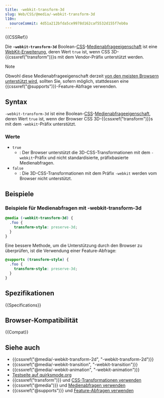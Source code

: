 ```yaml
---
title: -webkit-transform-3d
slug: Web/CSS/@media/-webkit-transform-3d
l10n:
  sourceCommit: 4d51a212bfda5ce9978d162caf5532d155f7eb0a
---
```


{{CSSRef}}

Die **`-webkit-transform-3d`** Boolean-[CSS](/de/docs/Web/CSS)-[Medienabfrageeigenschaft](/de/docs/Web/CSS/@media#media_features) ist eine [WebKit-Erweiterung](/de/docs/Web/CSS/WebKit_Extensions), deren Wert `true` ist, wenn CSS 3D-{{cssxref("transform")}}s mit dem Vendor-Präfix unterstützt werden.

> [!NOTE]
> Obwohl diese Medienabfrageeigenschaft derzeit [von den meisten Browsern unterstützt wird](#browser-kompatibilität), sollten Sie, sofern möglich, stattdessen eine {{cssxref("@supports")}}-Feature-Abfrage verwenden.

## Syntax

`-webkit-transform-3d` ist eine Boolean-[CSS](/de/docs/Web/CSS)-[Medienabfrageeigenschaft](/de/docs/Web/CSS/@media#media_features), deren Wert `true` ist, wenn der Browser CSS 3D-{{cssxref("transform")}}s mit dem `-webkit`-Präfix unterstützt.

### Werte

- `true`
  - : Der Browser unterstützt die 3D-CSS-Transformationen mit dem `-webkit`-Präfix und nicht standardisierte, präfixbasierte Medienabfragen.
- `false`
  - : Die 3D-CSS-Transformationen mit dem Präfix `-webkit` werden vom Browser nicht unterstützt.

## Beispiele

### Beispiele für Medienabfragen mit -webkit-transform-3d

```css
@media (-webkit-transform-3d) {
  .foo {
    transform-style: preserve-3d;
  }
}
```

Eine bessere Methode, um die Unterstützung durch den Browser zu überprüfen, ist die Verwendung einer Feature-Abfrage:

```css
@supports (transform-style) {
  .foo {
    transform-style: preserve-3d;
  }
}
```

## Spezifikationen

{{Specifications}}

## Browser-Kompatibilität

{{Compat}}

## Siehe auch

- {{cssxref("@media/-webkit-transform-2d", "-webkit-transform-2d")}}
- {{cssxref("@media/-webkit-transition", "-webkit-transition")}}
- {{cssxref("@media/-webkit-animation", "-webkit-animation")}}
- [Testseite auf quirksmode.org](https://www.quirksmode.org/css/tests/mediaqueries/animation.html)
- {{cssxref("transform")}} und [CSS-Transformationen verwenden](/de/docs/Web/CSS/CSS_transforms/Using_CSS_transforms)
- {{cssxref("@media")}} und [Medienabfragen verwenden](/de/docs/Web/CSS/CSS_media_queries/Using_media_queries)
- {{cssxref("@supports")}} und [Feature-Abfragen verwenden](/de/docs/Web/CSS/CSS_conditional_rules/Using_feature_queries)
